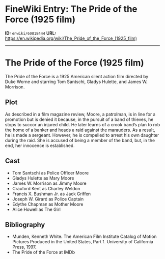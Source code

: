# FineWiki Entry: The Pride of the Force (1925 film)

**ID:** `enwiki/60818444`
**URL:** <https://en.wikipedia.org/wiki/The_Pride_of_the_Force_(1925_film)>

--- 

# The Pride of the Force (1925 film)
The Pride of the Force is a 1925 American silent action film directed by Duke Worne and starring Tom Santschi, Gladys Hulette, and James W. Morrison.

## Plot
As described in a film magazine review, Moore, a patrolman, is in line for a promotion but is denied it because, in the pursuit of a band of thieves, he stops to succor an injured child. He later learns of a crook band’s plan to rob the home of a banker and heads a raid against the marauders. As a result, he is made a sergeant. However, he is compelled to arrest his own daughter during the raid. She is accused of being a member of the band, but, in the end, her innocence is established.

## Cast
- Tom Santschi as Police Officer Moore
- Gladys Hulette as Mary Moore
- James W. Morrison as Jimmy Moore
- Crauford Kent as Charley Weldon
- Francis X. Bushman Jr. as Jack Griffen
- Joseph W. Girard as Police Captain
- Edythe Chapman as Mother Moore
- Alice Howell as The Girl


## Bibliography
- Munden, Kenneth White. The American Film Institute Catalog of Motion Pictures Produced in the United States, Part 1. University of California Press, 1997.
- The Pride of the Force at IMDb


